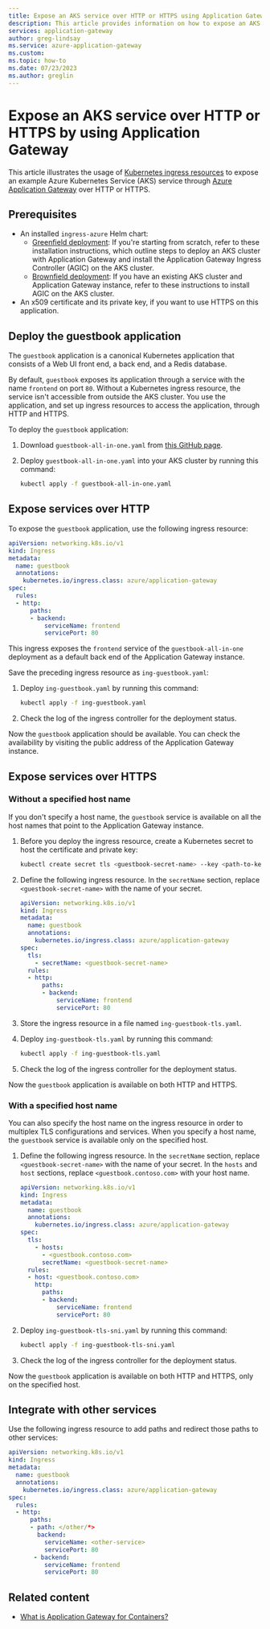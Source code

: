 ```yaml
---
title: Expose an AKS service over HTTP or HTTPS using Application Gateway
description: This article provides information on how to expose an AKS service over HTTP or HTTPS by using Application Gateway.
services: application-gateway
author: greg-lindsay
ms.service: azure-application-gateway
ms.custom:
ms.topic: how-to
ms.date: 07/23/2023
ms.author: greglin
---
```


# Expose an AKS service over HTTP or HTTPS by using Application Gateway

This article illustrates the usage of [Kubernetes ingress resources](https://kubernetes.io/docs/concepts/services-networking/ingress/) to expose an example Azure Kubernetes Service (AKS) service through [Azure Application Gateway](https://azure.microsoft.com/services/application-gateway/) over HTTP or HTTPS.

## Prerequisites

- An installed `ingress-azure` Helm chart:
  - [Greenfield deployment](ingress-controller-install-new.md): If you're starting from scratch, refer to these installation instructions, which outline steps to deploy an AKS cluster with Application Gateway and install the Application Gateway Ingress Controller (AGIC) on the AKS cluster.
  - [Brownfield deployment](ingress-controller-install-existing.md): If you have an existing AKS cluster and Application Gateway instance, refer to these instructions to install AGIC on the AKS cluster.
- An x509 certificate and its private key, if you want to use HTTPS on this application.

## Deploy the guestbook application

The `guestbook` application is a canonical Kubernetes application that consists of a Web UI front end, a back end, and a Redis database.

By default, `guestbook` exposes its application through a service with the name `frontend` on port `80`. Without a Kubernetes ingress resource, the service isn't accessible from outside the AKS cluster. You use the application, and set up ingress resources to access the application, through HTTP and HTTPS.

To deploy the `guestbook` application:

1. Download `guestbook-all-in-one.yaml` from [this GitHub page](https://raw.githubusercontent.com/kubernetes/examples/master/guestbook/all-in-one/guestbook-all-in-one.yaml).
1. Deploy `guestbook-all-in-one.yaml` into your AKS cluster by running this command:

   ```bash
   kubectl apply -f guestbook-all-in-one.yaml
   ```

## Expose services over HTTP

To expose the `guestbook` application, use the following ingress resource:

```yaml
apiVersion: networking.k8s.io/v1
kind: Ingress
metadata:
  name: guestbook
  annotations:
    kubernetes.io/ingress.class: azure/application-gateway
spec:
  rules:
  - http:
      paths:
      - backend:
          serviceName: frontend
          servicePort: 80
```

This ingress exposes the `frontend` service of the `guestbook-all-in-one` deployment as a default back end of the Application Gateway instance.

Save the preceding ingress resource as `ing-guestbook.yaml`:

1. Deploy `ing-guestbook.yaml` by running this command:

    ```bash
    kubectl apply -f ing-guestbook.yaml
    ```

1. Check the log of the ingress controller for the deployment status.

Now the `guestbook` application should be available. You can check the availability by visiting the public address of the Application Gateway instance.

## Expose services over HTTPS

### Without a specified host name

If you don't specify a host name, the `guestbook` service is available on all the host names that point to the Application Gateway instance.

1. Before you deploy the ingress resource, create a Kubernetes secret to host the certificate and private key:

    ```bash
    kubectl create secret tls <guestbook-secret-name> --key <path-to-key> --cert <path-to-cert>
    ```

1. Define the following ingress resource. In the `secretName` section, replace `<guestbook-secret-name>` with the name of your secret.

    ```yaml
    apiVersion: networking.k8s.io/v1
    kind: Ingress
    metadata:
      name: guestbook
      annotations:
        kubernetes.io/ingress.class: azure/application-gateway
    spec:
      tls:
        - secretName: <guestbook-secret-name>
      rules:
      - http:
          paths:
          - backend:
              serviceName: frontend
              servicePort: 80
    ```

1. Store the ingress resource in a file named `ing-guestbook-tls.yaml`.

1. Deploy `ing-guestbook-tls.yaml` by running this command:

    ```bash
    kubectl apply -f ing-guestbook-tls.yaml
    ```

1. Check the log of the ingress controller for the deployment status.

Now the `guestbook` application is available on both HTTP and HTTPS.

### With a specified host name

You can also specify the host name on the ingress resource in order to multiplex TLS configurations and services. When you specify a host name, the `guestbook` service is available only on the specified host.

1. Define the following ingress resource. In the `secretName` section, replace `<guestbook-secret-name>` with the name of your secret. In the `hosts` and `host` sections, replace `<guestbook.contoso.com>` with your host name.

    ```yaml
    apiVersion: networking.k8s.io/v1
    kind: Ingress
    metadata:
      name: guestbook
      annotations:
        kubernetes.io/ingress.class: azure/application-gateway
    spec:
      tls:
        - hosts:
          - <guestbook.contoso.com>
          secretName: <guestbook-secret-name>
      rules:
      - host: <guestbook.contoso.com>
        http:
          paths:
          - backend:
              serviceName: frontend
              servicePort: 80
    ```

1. Deploy `ing-guestbook-tls-sni.yaml` by running this command:

    ```bash
    kubectl apply -f ing-guestbook-tls-sni.yaml
    ```

1. Check the log of the ingress controller for the deployment status.

Now the `guestbook` application is available on both HTTP and HTTPS, only on the specified host.

## Integrate with other services

Use the following ingress resource to add paths and redirect those paths to other services:

```yaml
apiVersion: networking.k8s.io/v1
kind: Ingress
metadata:
  name: guestbook
  annotations:
    kubernetes.io/ingress.class: azure/application-gateway
spec:
  rules:
  - http:
      paths:
      - path: </other/*>
        backend:
          serviceName: <other-service>
          servicePort: 80
       - backend:
          serviceName: frontend
          servicePort: 80
```

## Related content

- [What is Application Gateway for Containers?](for-containers/overview.md)